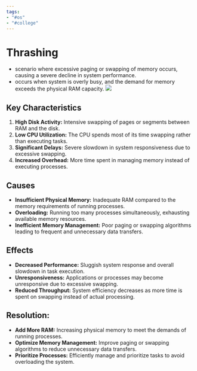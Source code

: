 ```yaml
---
tags:
- "#os"
- "#college"
---
```

# Thrashing
- scenario where excessive paging or swapping of memory occurs, causing a severe decline in system performance.
- occurs when system is overly busy, and the demand for memory exceeds the physical RAM capacity.
![](https://media.geeksforgeeks.org/wp-content/uploads/2-103.png)
## Key Characteristics
1. **High Disk Activity:** Intensive swapping of pages or segments between RAM and the disk.
2. **Low CPU Utilization:** The CPU spends most of its time swapping rather than executing tasks.
3. **Significant Delays:** Severe slowdown in system responsiveness due to excessive swapping.
4. **Increased Overhead:** More time spent in managing memory instead of executing processes.
## Causes
- **Insufficient Physical Memory:** Inadequate RAM compared to the memory requirements of running processes.
- **Overloading:** Running too many processes simultaneously, exhausting available memory resources.
- **Inefficient Memory Management:** Poor paging or swapping algorithms leading to frequent and unnecessary data transfers.

## Effects
- **Decreased Performance:** Sluggish system response and overall slowdown in task execution.
- **Unresponsiveness:** Applications or processes may become unresponsive due to excessive swapping.
- **Reduced Throughput:** System efficiency decreases as more time is spent on swapping instead of actual processing.
## Resolution:
- **Add More RAM:** Increasing physical memory to meet the demands of running processes.
- **Optimize Memory Management:** Improve paging or swapping algorithms to reduce unnecessary data transfers.
- **Prioritize Processes:** Efficiently manage and prioritize tasks to avoid overloading the system.